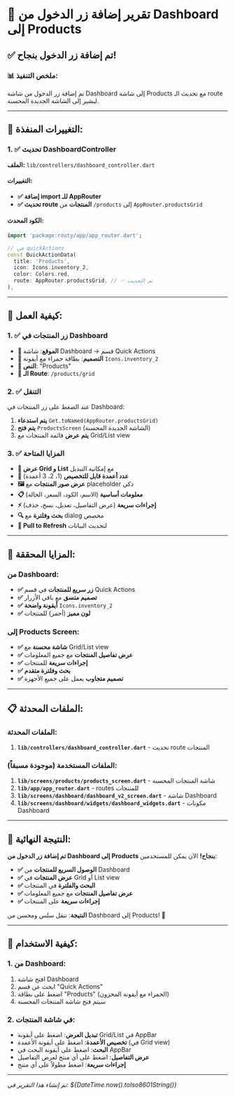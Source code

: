 # 🚀 تقرير إضافة زر الدخول من Dashboard إلى Products

## ✅ **تم إضافة زر الدخول بنجاح!**

### 📊 **ملخص التنفيذ:**

تم إضافة زر الدخول من شاشة Dashboard إلى شاشة Products مع تحديث الـ route ليشير إلى الشاشة الجديدة المحسنة.

---

## 🔧 **التغييرات المنفذة:**

### **1. ✅ تحديث DashboardController**
**الملف:** `lib/controllers/dashboard_controller.dart`

#### **التغييرات:**
- **✅ إضافة import للـ AppRouter**
- **✅ تحديث route المنتجات** من `/products` إلى `AppRouter.productsGrid`

#### **الكود المحدث:**
```dart
import 'package:routy/app/app_router.dart';

// في quickActions
const QuickActionData(
  title: 'Products',
  icon: Icons.inventory_2,
  color: Colors.red,
  route: AppRouter.productsGrid, // ✅ تم التحديث
),
```

---

## 🎯 **كيفية العمل:**

### **1. ✅ زر المنتجات في Dashboard**
- **📍 الموقع**: شاشة Dashboard → قسم Quick Actions
- **🎨 التصميم**: بطاقة حمراء مع أيقونة `Icons.inventory_2`
- **📝 النص**: "Products"
- **🔗 الـ Route**: `/products/grid`

### **2. ✅ التنقل**
عند الضغط على زر المنتجات في Dashboard:
1. **يتم استدعاء** `Get.toNamed(AppRouter.productsGrid)`
2. **يتم فتح** `ProductsScreen` (الشاشة الجديدة المحسنة)
3. **يتم عرض** قائمة المنتجات مع Grid/List view

### **3. ✅ المزايا المتاحة**
- **🔲 عرض Grid و List** مع إمكانية التبديل
- **📐 عدد أعمدة قابل للتخصيص** (1، 2، 3 أعمدة)
- **🖼️ عرض صور المنتجات** مع placeholder ذكي
- **📋 معلومات أساسية** (الاسم، الكود، السعر، الحالة)
- **⚡ إجراءات سريعة** (عرض التفاصيل، تعديل، نسخ، حذف)
- **🔍 بحث وفلترة** مع dialog مخصص
- **🔄 Pull to Refresh** لتحديث البيانات

---

## 🚀 **المزايا المحققة:**

### **من Dashboard:**
- **✅ زر سريع للمنتجات** في قسم Quick Actions
- **✅ تصميم متسق** مع باقي الأزرار
- **✅ أيقونة واضحة** `Icons.inventory_2`
- **✅ لون مميز** (أحمر) للمنتجات

### **إلى Products Screen:**
- **✅ شاشة محسنة** مع Grid/List view
- **✅ عرض تفاصيل المنتجات** مع جميع المعلومات
- **✅ إجراءات سريعة** للمنتجات
- **✅ بحث وفلترة متقدم**
- **✅ تصميم متجاوب** يعمل على جميع الأجهزة

---

## 📋 **الملفات المحدثة:**

### **الملفات المحدثة:**
1. **`lib/controllers/dashboard_controller.dart`** - تحديث route المنتجات

### **الملفات المستخدمة (موجودة مسبقاً):**
1. **`lib/screens/products/products_screen.dart`** - شاشة المنتجات المحسنة
2. **`lib/app/app_router.dart`** - routes للمنتجات
3. **`lib/screens/dashboard/dashboard_v2_screen.dart`** - شاشة Dashboard
4. **`lib/screens/dashboard/widgets/dashboard_widgets.dart`** - مكونات Dashboard

---

## 🎉 **النتيجة النهائية:**

**تم إضافة زر الدخول من Dashboard إلى Products بنجاح!** الآن يمكن للمستخدمين:

- **✅ الوصول السريع للمنتجات** من Dashboard
- **✅ عرض المنتجات** في Grid أو List view
- **✅ البحث والفلترة** في المنتجات
- **✅ عرض تفاصيل المنتجات** مع جميع المعلومات
- **✅ إجراءات سريعة** على المنتجات

**النتيجة**: تنقل سلس ومحسن من Dashboard إلى Products! 🚀

---

## 🔄 **كيفية الاستخدام:**

### **1. من Dashboard:**
1. افتح شاشة Dashboard
2. ابحث عن قسم "Quick Actions"
3. اضغط على بطاقة "Products" (الحمراء مع أيقونة المخزون)
4. سيتم فتح شاشة المنتجات المحسنة

### **2. في شاشة المنتجات:**
- **تبديل العرض**: اضغط على أيقونة Grid/List في AppBar
- **تخصيص الأعمدة**: اضغط على أيقونة الأعمدة (في Grid view)
- **البحث**: اضغط على أيقونة البحث في AppBar
- **عرض التفاصيل**: اضغط على أي منتج لعرض التفاصيل
- **إجراءات سريعة**: اضغط مطولاً على أي منتج

---

*تم إنشاء هذا التقرير في: ${DateTime.now().toIso8601String()}*
